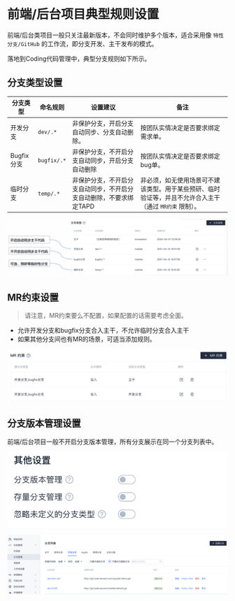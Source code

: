 # 前端/后台项目典型规则设置

前端/后台类项目一般只关注最新版本，不会同时维护多个版本，适合采用像 `特性分支/GitHub` 的工作流，即分支开发、主干发布的模式。  

落地到Coding代码管理中，典型分支规则如下所示。

## 分支类型设置

| 分支类型 | 命名规则 | 	设置建议 | 备注 |
| --- | --- | --- | --- |
| 开发分支 | `dev/.*` | 非保护分支，开启分支自动同步、分支自动删除。 | 按团队实情决定是否要求绑定需求单。 |
| Bugfix分支 | `bugfix/.*` | 非保护分支，不开启分支自动同步，开启分支自动删除 | 按团队实情决定是否要求绑定bug单。 |
| 临时分支 | `temp/.*` | 非保护分支，不开启分支自动同步，不开启分支自动删除，不要求绑定TAPD | 非必须，如无使用场景可不建该类型。用于某些预研、临时验证等，并且不允许合入主干（通过 `MR约束` 限制）。 |

![](../images/server_front_practice_rules.png)


## MR约束设置
> 请注意，MR约束要么不配置，如果配置的话需要考虑全面。

* 允许开发分支和bugfix分支合入主干，不允许临时分支合入主干
* 如果其他分支间也有MR的场景，可适当添加规则。

![](../images/server_front_practice_mr_restrict.png)

## 分支版本管理设置
前端/后台项目一般不开启分支版本管理，所有分支展示在同一个分支列表中。

![](../images/server_front_practice_other_settings.png)

![](../images/server_front_practice_branch_list_example.png)

